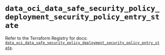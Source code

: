 # `data_oci_data_safe_security_policy_deployment_security_policy_entry_state`

Refer to the Terraform Registry for docs: [`data_oci_data_safe_security_policy_deployment_security_policy_entry_state`](https://registry.terraform.io/providers/oracle/oci/7.19.0/docs/data-sources/data_safe_security_policy_deployment_security_policy_entry_state).
